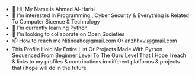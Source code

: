 - 👋 Hi, My Name is Ahmed Al-Harbi
- 👀 I’m interested in Programming , Cyber Security & Everything is Related To Computer Sicence & Technology 
- 🌱 I’m currently learning Python 
- 💞️ I’m looking to collaborate on Open Societies
- 📫 How to reach me Nitineaho@gmail.com   Or anzhhxvi@gmail.com
- This Profile Hold My Entire List Or Projects Made With Python Sequenced From Beginner Level To The Guru Level That I Hope I reach & links to my profiles & contributions in different platforms & projects that i hope will do in the future 

<!---
Nitineaho010/Nitineaho010 is a ✨ special ✨ repository because it Holds All Of My Projects From Beginning To Last & My Current(0)"2024/8/21" & Future Contributions to The Open Society 
`README.md` (this file) appears on your GitHub profile.
You can click the Preview link to take a look at your changes.
--->
